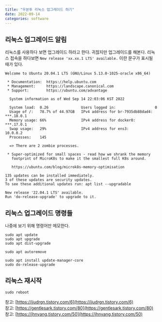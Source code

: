```yaml
---
title: "우분투 리눅스 업그레이드 하기"
date: 2022-09-14
categories: software
---
```


## 리눅스 업그레이드 알림

리눅스를 사용하다 보면 업그레이드 하라고 한다. 귀찮지만 업그레이드를 해본다.
리눅스 접속을 하다보면 `New release 'xx.xx.1 LTS' available.` 이란 문구가 표시될 때가 있다.

```
Welcome to Ubuntu 20.04.1 LTS (GNU/Linux 5.13.0-1025-oracle x86_64)

 * Documentation:  https://help.ubuntu.com
 * Management:     https://landscape.canonical.com
 * Support:        https://ubuntu.com/advantage

  System information as of Wed Sep 14 22:03:06 KST 2022

  System load:  0.26               Users logged in:                  0
  Usage of /:   78.7% of 44.97GB   IPv4 address for br-7935db88dad4: ***.18.0.1
  Memory usage: 66%                IPv4 address for docker0:         ***.17.0.1
  Swap usage:   29%                IPv4 address for ens3:            10.0.0.2
  Processes:    145

  => There are 2 zombie processes.

 * Super-optimized for small spaces - read how we shrank the memory
   footprint of MicroK8s to make it the smallest full K8s around.

   https://ubuntu.com/blog/microk8s-memory-optimisation

135 updates can be installed immediately.
3 of these updates are security updates.
To see these additional updates run: apt list --upgradable

New release '22.04.1 LTS' available.
Run 'do-release-upgrade' to upgrade to it.

```

## 리눅스 업그레이드 명령들

나중에 보기 위해 명령어만 메모한다.

```
sudo apt update
sudo apt upgrade
sudo apt dist-upgrade

sudo apt autoremove

sudo apt install update-manager-core
sudo do-release-upgrade

```

## 리눅스 재시작
```
sudo reboot
```


참고: [https://jjudrgn.tistory.com/6](https://jjudrgn.tistory.com/6)  
참고: [https://gentlesark.tistory.com/80](https://gentlesark.tistory.com/80)    
참고: [https://jhnyang.tistory.com/50](https://jhnyang.tistory.com/50)  
